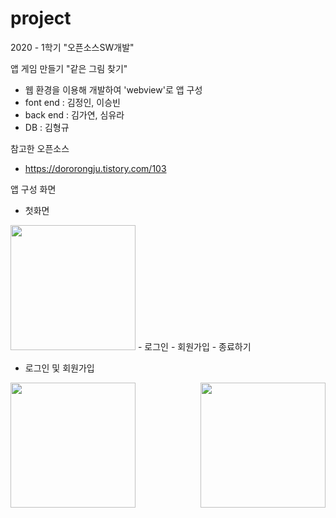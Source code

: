 # project
2020 - 1학기 "오픈소스SW개발"

앱 게임 만들기 "같은 그림 찾기"
- 웹 환경을 이용해 개발하여 'webview'로 앱 구성
- font end : 김정인, 이승빈
- back end : 김가연, 심유라
- DB : 김형규

참고한 오픈소스
- https://dororongju.tistory.com/103

앱 구성 화면
- 첫화면
<img src="https://user-images.githubusercontent.com/45381907/104876623-69841980-599b-11eb-99ca-76d2d0a2f95d.PNG" width = "200">
  - 로그인
  - 회원가입
  - 종료하기
  
- 로그인 및 회원가입
<div>
  <div align="center">
    <img src = "https://user-images.githubusercontent.com/45381907/104876608-6557fc00-599b-11eb-8da9-e60f395d88ba.jpg" width="200" style="float:left">
  </div>
  <div align ="center">
    <img src ="https://user-images.githubusercontent.com/45381907/104876612-66892900-599b-11eb-8c6a-0789cabaaf67.jpg" width="200" style ="float:right">
  </div>
 </div>
  
